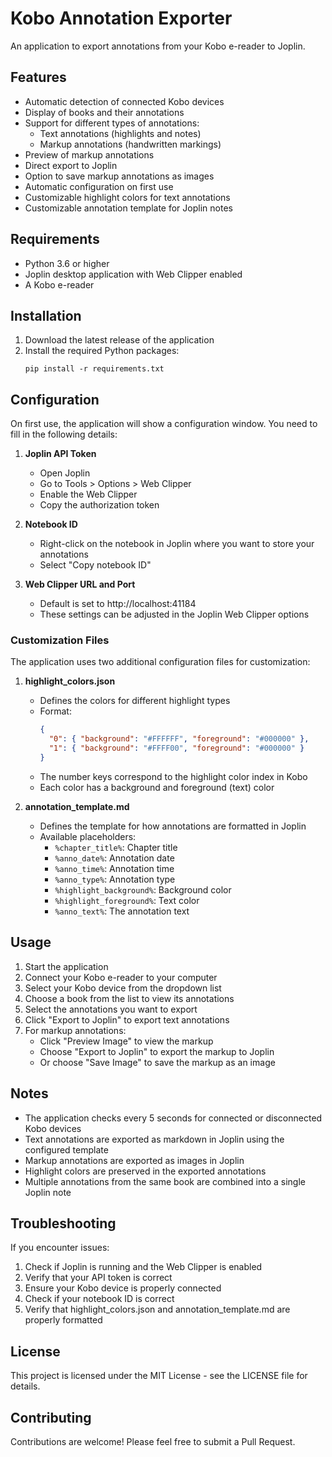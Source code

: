 # Kobo Annotation Exporter

An application to export annotations from your Kobo e-reader to Joplin.

## Features

- Automatic detection of connected Kobo devices
- Display of books and their annotations
- Support for different types of annotations:
  - Text annotations (highlights and notes)
  - Markup annotations (handwritten markings)
- Preview of markup annotations
- Direct export to Joplin
- Option to save markup annotations as images
- Automatic configuration on first use
- Customizable highlight colors for text annotations
- Customizable annotation template for Joplin notes

## Requirements

- Python 3.6 or higher
- Joplin desktop application with Web Clipper enabled
- A Kobo e-reader

## Installation

1. Download the latest release of the application
2. Install the required Python packages:
   ```
   pip install -r requirements.txt
   ```

## Configuration

On first use, the application will show a configuration window. You need to fill in the following details:

1. **Joplin API Token**
   - Open Joplin
   - Go to Tools > Options > Web Clipper
   - Enable the Web Clipper
   - Copy the authorization token

2. **Notebook ID**
   - Right-click on the notebook in Joplin where you want to store your annotations
   - Select "Copy notebook ID"

3. **Web Clipper URL and Port**
   - Default is set to http://localhost:41184
   - These settings can be adjusted in the Joplin Web Clipper options

### Customization Files

The application uses two additional configuration files for customization:

1. **highlight_colors.json**
   - Defines the colors for different highlight types
   - Format:
     ```json
     {
       "0": { "background": "#FFFFFF", "foreground": "#000000" },
       "1": { "background": "#FFFF00", "foreground": "#000000" }
     }
     ```
   - The number keys correspond to the highlight color index in Kobo
   - Each color has a background and foreground (text) color

2. **annotation_template.md**
   - Defines the template for how annotations are formatted in Joplin
   - Available placeholders:
     - `%chapter_title%`: Chapter title
     - `%anno_date%`: Annotation date
     - `%anno_time%`: Annotation time
     - `%anno_type%`: Annotation type
     - `%highlight_background%`: Background color
     - `%highlight_foreground%`: Text color
     - `%anno_text%`: The annotation text

## Usage

1. Start the application
2. Connect your Kobo e-reader to your computer
3. Select your Kobo device from the dropdown list
4. Choose a book from the list to view its annotations
5. Select the annotations you want to export
6. Click "Export to Joplin" to export text annotations
7. For markup annotations:
   - Click "Preview Image" to view the markup
   - Choose "Export to Joplin" to export the markup to Joplin
   - Or choose "Save Image" to save the markup as an image

## Notes

- The application checks every 5 seconds for connected or disconnected Kobo devices
- Text annotations are exported as markdown in Joplin using the configured template
- Markup annotations are exported as images in Joplin
- Highlight colors are preserved in the exported annotations
- Multiple annotations from the same book are combined into a single Joplin note

## Troubleshooting

If you encounter issues:

1. Check if Joplin is running and the Web Clipper is enabled
2. Verify that your API token is correct
3. Ensure your Kobo device is properly connected
4. Check if your notebook ID is correct
5. Verify that highlight_colors.json and annotation_template.md are properly formatted

## License

This project is licensed under the MIT License - see the LICENSE file for details.

## Contributing

Contributions are welcome! Please feel free to submit a Pull Request. 